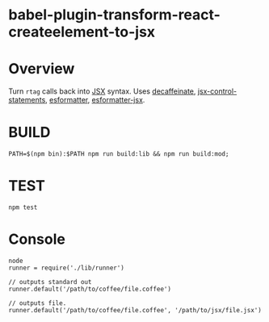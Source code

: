 # babel-plugin-transform-react-createelement-to-jsx

# Overview

Turn `rtag` calls back into [JSX] syntax.  Uses [decaffeinate], [jsx-control-statements], [esformatter], [esformatter-jsx].

# BUILD

```
PATH=$(npm bin):$PATH npm run build:lib && npm run build:mod;
```

# TEST

```
npm test
```

# Console

```
node
runner = require('./lib/runner')

// outputs standard out
runner.default('/path/to/coffee/file.coffee')

// outputs file.
runner.default('/path/to/coffee/file.coffee', '/path/to/jsx/file.jsx')
```

[JSX]: https://facebook.github.io/react/docs/jsx-in-depth.html
[decaffeinate]: https://github.com/eventualbuddha/decaffeinate
[jsx-control-statements]: https://github.com/AlexGilleran/jsx-control-statements
[esformatter]: https://github.com/millermedeiros/esformatter
[esformatter-jsx]: https://github.com/royriojas/esformatter-jsx
